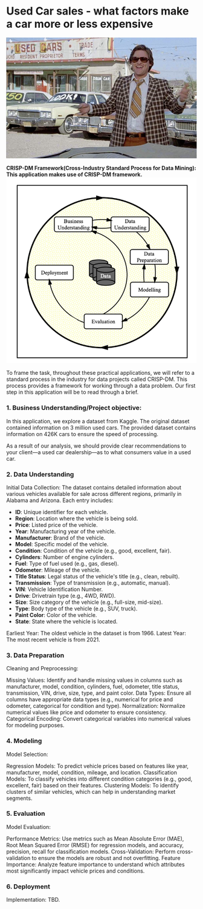 # **Used Car sales - what factors make a car more or less expensive**
![Alt CRISP-DM](https://github.com/m-p-s/Professional_Certificate_in_Machine_Learning_Artificial_Intelligence/blob/main/assignment_11/images/kurt.jpeg)






**CRISP-DM Framework(Cross-Industry Standard Process for Data Mining): This application makes use of CRISP-DM framework.**
![Alt CRISP-DM](https://github.com/m-p-s/Professional_Certificate_in_Machine_Learning_Artificial_Intelligence/blob/main/assignment_11/images/crisp.png)


To frame the task, throughout these practical applications, we will refer to a standard process in the industry for data projects called CRISP-DM.
This process provides a framework for working through a data problem.
Our first step in this application will be to read through a brief.



### 1. Business Understanding/Project objective:
In this application, we explore a dataset from Kaggle. The original dataset contained information on 3 million used cars.
The provided dataset contains information on 426K cars to ensure the speed of processing.

As a result of our analysis, we should provide clear recommendations to your client—a used car dealership—as to what consumers value in a used car.

### 2. Data Understanding
Initial Data Collection: The dataset contains detailed information about various vehicles available for sale across different regions, primarily in Alabama and Arizona. Each entry includes:
- **ID**: Unique identifier for each vehicle.
- **Region**: Location where the vehicle is being sold.
- **Price**: Listed price of the vehicle.
- **Year**: Manufacturing year of the vehicle.
- **Manufacturer**: Brand of the vehicle.
- **Model**: Specific model of the vehicle.
- **Condition**: Condition of the vehicle (e.g., good, excellent, fair).
- **Cylinders**: Number of engine cylinders.
- **Fuel**: Type of fuel used (e.g., gas, diesel).
- **Odometer**: Mileage of the vehicle.
- **Title Status**: Legal status of the vehicle's title (e.g., clean, rebuilt).
- **Transmission**: Type of transmission (e.g., automatic, manual).
- **VIN**: Vehicle Identification Number.
- **Drive**: Drivetrain type (e.g., 4WD, RWD).
- **Size**: Size category of the vehicle (e.g., full-size, mid-size).
- **Type**: Body type of the vehicle (e.g., SUV, truck).
- **Paint Color**: Color of the vehicle.
- **State**: State where the vehicle is located.

Earliest Year: The oldest vehicle in the dataset is from 1966.
Latest Year: The most recent vehicle is from 2021.

### 3. Data Preparation
Cleaning and Preprocessing:

Missing Values: Identify and handle missing values in columns such as manufacturer, model, condition, cylinders, fuel, odometer, title status, transmission, VIN, drive, size, type, and paint color.
Data Types: Ensure all columns have appropriate data types (e.g., numerical for price and odometer, categorical for condition and type).
Normalization: Normalize numerical values like price and odometer to ensure consistency.
Categorical Encoding: Convert categorical variables into numerical values for modeling purposes.


### 4. Modeling
Model Selection:

Regression Models: To predict vehicle prices based on features like year, manufacturer, model, condition, mileage, and location.
Classification Models: To classify vehicles into different condition categories (e.g., good, excellent, fair) based on their features.
Clustering Models: To identify clusters of similar vehicles, which can help in understanding market segments.


### 5. Evaluation
Model Evaluation:

Performance Metrics: Use metrics such as Mean Absolute Error (MAE), Root Mean Squared Error (RMSE) for regression models, and accuracy, precision, recall for classification models.
Cross-Validation: Perform cross-validation to ensure the models are robust and not overfitting.
Feature Importance: Analyze feature importance to understand which attributes most significantly impact vehicle prices and conditions.


### 6. Deployment
Implementation:
TBD.



